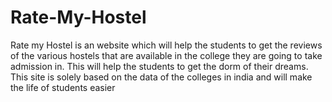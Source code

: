 # Rate-My-Hostel

Rate my Hostel is an website which will help the students to get the reviews of the various hostels that are available in the college they are going to take admission in. This will help the students to get the dorm of their dreams. This site is solely based on the data of the colleges in india and will make the life of students easier

